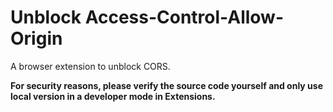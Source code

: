 # Unblock Access-Control-Allow-Origin

A browser extension to unblock CORS.

<b>For security reasons, please verify the source code yourself and only use local version in a developer mode in Extensions.</b>
